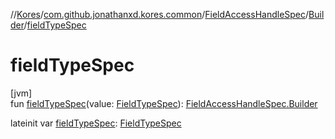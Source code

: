 //[Kores](../../../../index.md)/[com.github.jonathanxd.kores.common](../../index.md)/[FieldAccessHandleSpec](../index.md)/[Builder](index.md)/[fieldTypeSpec](field-type-spec.md)

# fieldTypeSpec

[jvm]\
fun [fieldTypeSpec](field-type-spec.md)(value: [FieldTypeSpec](../../-field-type-spec/index.md)): [FieldAccessHandleSpec.Builder](index.md)

lateinit var [fieldTypeSpec](field-type-spec.md): [FieldTypeSpec](../../-field-type-spec/index.md)
